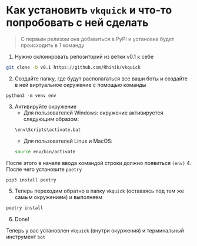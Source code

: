 # Как установить `vkquick` и что-то попробовать с ней сделать
> С первым релизом она добавиться в PyPI и установка будет происходить в 1 команду

1. Нужно склонировать репозиторий из ветки v0.1 к себе
```bash
git clone -b v0.1 https://github.com/Rhinik/vkquick
```

2. Создайте папку, где будут располагаться все ваши боты и создайте в ней виртуальное окружение с помощью команды
```
python3 -m venv env
```
3. Активируйте окружение
    * Для пользователей Windows: окружение активируется следующим образом:
    ```bat
    \env\Scripts\activate.bat
    ```
    * Для пользователей Linux и MacOS:
    ```bash
    source env/bin/activate
    ```
После этого в начале ввода командой строки должно появиться `(env)`
4. После чего установите `poetry`
```bash
pip3 install poetry
```
5. Теперь переходим обратно в папку `vkquick` (оставаясь под тем же самым окружением) и выполняем
```bash
poetry install
```
6. Done!

Теперь у вас установлен `vkquick` (внутри окуржения) и терминальный инструмент `bot`
